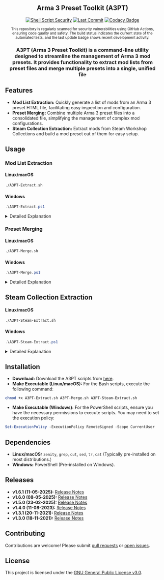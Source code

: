 <div align="center">

## Arma 3 Preset Toolkit (A3PT)

[![Shell Script Security](https://github.com/MBarkerUK/A3PT/actions/workflows/CScan.yml/badge.svg?branch=main)](https://github.com/MBarkerUK/A3PT/actions/workflows/CScan.yml)
[![Last Commit](https://img.shields.io/github/last-commit/MBarkerUK/A3PT)](https://github.com/MBarkerUK/A3PT/commits/main)
[![Codacy Badge](https://app.codacy.com/project/badge/Grade/ff18ca2d321c4fe09a81a6679d153c24)](https://app.codacy.com/gh/MBarkerUK/A3PT/dashboard?utm_source=gh&utm_medium=referral&utm_content=&utm_campaign=Badge_grade)

<small>This repository is regularly scanned for security vulnerabilities using GitHub Actions, ensuring code quality and safety. The build status indicates the current state of the automated tests, and the last update badge shows recent development activity.</small>

### A3PT (Arma 3 Preset Toolkit) is a command-line utility designed to streamline the management of Arma 3 mod presets. It provides functionality to extract mod lists from preset files and merge multiple presets into a single, unified file

</div>

## Features

* **Mod List Extraction:** Quickly generate a list of mods from an Arma 3 preset HTML file, facilitating easy inspection and configuration.
* **Preset Merging:** Combine multiple Arma 3 preset files into a consolidated file, simplifying the management of complex mod configurations.
* **Steam Collection Extraction:** Extract mods from Steam Workshop Collections and build a mod preset out of them for easy setup.

## Usage

### Mod List Extraction

#### Linux/macOS

```bash
./A3PT-Extract.sh
```

#### Windows

```powershell
.\A3PT-Extract.ps1
```

<details>
<summary>Detailed Explanation</summary>

This command extracts mod names from a given Arma 3 preset HTML file.

1. **File Selection:** A file selection dialog will appear, prompting you to choose the desired preset HTML file.

2. **Mod Name Extraction:** The script parses the HTML file, identifying and extracting the mod names.

3. **Output:** The extracted mod list is saved to `ModList.txt` in the current working directory. The file contains a single line with mod names delimited by `;@`, suitable for direct use in configuration files.

</details>

### Preset Merging

#### Linux/macOS

```bash
./A3PT-Merge.sh
```

#### Windows

```powershell
.\A3PT-Merge.ps1
```

<details>
<summary>Detailed Explanation</summary>

This command merges two Arma 3 preset HTML files.

1. **File Selection:** You will be prompted to select two preset HTML files.

2. **Template Utilization:** The script uses a template file (`Arma 3 Preset Default.html`) to ensure proper formatting of the merged output.

3. **Mod List Extraction & Combination:** The script extracts the mod lists from the selected files and combines them.

4. **Template Population:** The combined mod list is inserted into the designated section of the template.

5. **Output:** The merged preset is saved as `Arma 3 Preset Merged.html` in the current working directory.

</details>

## Steam Collection Extraction

#### Linux/macOS
```bash
./A3PT-Steam-Extract.sh
```

#### Windows
```powershell
.\A3PT-Steam-Extract.ps1
```

<details>
<summary>Detailed Explanation</summary>

This command extracts a mod list from a Steam Workshop Collection URL and merges it into an Arma 3 preset file.

1. **Collection URL Input:** A dialog will appear, prompting you to enter the URL of the Steam Workshop Collection.

2. **Output File Selection:** You will be prompted to choose where to save the generated Arma 3 preset HTML file.

3. **Template Utilization:** The script uses a template file (Arma 3 Preset Default.html) to ensure proper formatting of the output preset.

4. **Mod List Extraction & Combination:** The script parses the HTML from the Steam Workshop Collection URL, extracts the mod names and their Steam Workshop IDs, and combines them into a format suitable for the Arma 3 preset file.

5. **Template Population:** The extracted and formatted mod list is inserted into the designated mod list section of the template.

6. **Output:** The new preset containing the mods from the Steam Workshop Collection is saved to the location you specified.

</details>

## Installation

* **Download:** Download the A3PT scripts from [here](https://github.com/MBarkerUK/A3PT/releases).
* **Make Executable (Linux/macOS):** For the Bash scripts, execute the following command:

```bash
chmod +x A3PT-Extract.sh A3PT-Merge.sh A3PT-Steam-Extract.sh
```

* **Make Executable (Windows):** For the PowerShell scripts, ensure you have the necessary permissions to execute scripts. You may need to set the execution policy:

```powershell
Set-ExecutionPolicy -ExecutionPolicy RemoteSigned -Scope CurrentUser
```

## Dependencies

* **Linux/macOS:**  `zenity`, `grep`, `cut`, `sed`, `tr`, `cat` (Typically pre-installed on most distributions.)
* **Windows:** PowerShell (Pre-installed on Windows).

## Releases

* **v1.6.1 (11-05-2025):** [Release Notes](https://github.com/MBarkerUK/A3PT/releases/tag/1.6.1)
* **v1.6.0 (08-05-2025):** [Release Notes](https://github.com/MBarkerUK/A3PT/releases/tag/1.6.0)
* **v1.5.0 (23-02-2025):** [Release Notes](https://github.com/MBarkerUK/A3PT/releases/tag/1.5.0)
* **v1.4.0 (11-08-2023):** [Release Notes](https://github.com/MBarkerUK/A3PT/releases/tag/1.4.0)
* **v1.3.1 (20-11-2021):** [Release Notes](https://github.com/MBarkerUK/A3PT/releases/tag/1.3.1)
* **v1.3.0 (18-11-2021):** [Release Notes](https://github.com/MBarkerUK/A3PT/releases/tag/1.3.0)

## Contributing

Contributions are welcome! Please submit [pull requests](https://github.com/MBarkerUK/A3PT/pulls) or [open issues](https://github.com/MBarkerUK/A3PT/issues).

## License

This project is licensed under the [GNU General Public License v3.0](LICENSE).

